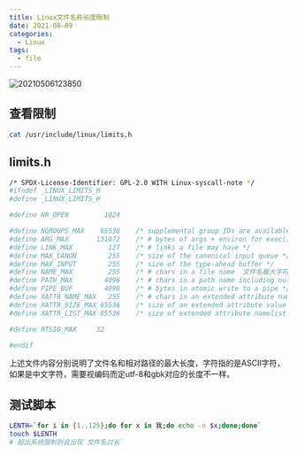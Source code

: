 ```yaml
---
title: Linux文件名称长度限制
date: 2021-08-09
categories:
  - Linux
tags:
  - file
---
```



![20210506123850](https://gitee.com/snowyan/image/raw/master/md/20210506123850.png)

<!-- more -->

## 查看限制

```bash
cat /usr/include/linux/limits.h 
```

## limits.h

```bash
/* SPDX-License-Identifier: GPL-2.0 WITH Linux-syscall-note */
#ifndef _LINUX_LIMITS_H
#define _LINUX_LIMITS_H

#define NR_OPEN	        1024

#define NGROUPS_MAX    65536	/* supplemental group IDs are available */
#define ARG_MAX       131072	/* # bytes of args + environ for exec() */
#define LINK_MAX         127	/* # links a file may have */
#define MAX_CANON        255	/* size of the canonical input queue */
#define MAX_INPUT        255	/* size of the type-ahead buffer */
#define NAME_MAX         255	/* # chars in a file name  文件名最大字符数*/
#define PATH_MAX        4096	/* # chars in a path name including nul 相对路径最大字符数*/
#define PIPE_BUF        4096	/* # bytes in atomic write to a pipe */
#define XATTR_NAME_MAX   255	/* # chars in an extended attribute name */
#define XATTR_SIZE_MAX 65536	/* size of an extended attribute value (64k) */
#define XATTR_LIST_MAX 65536	/* size of extended attribute namelist (64k) */

#define RTSIG_MAX	  32

#endif
```

上述文件内容分别说明了文件名和相对路径的最大长度，字符指的是ASCII字符，如果是中文字符，需要视编码而定utf-8和gbk对应的长度不一样。

## 测试脚本

```bash
LENTH=`for i in {1..125};do for x in 我;do echo -n $x;done;done`
touch $LENTH
# 超出系统限制则会出现`文件名过长`
```